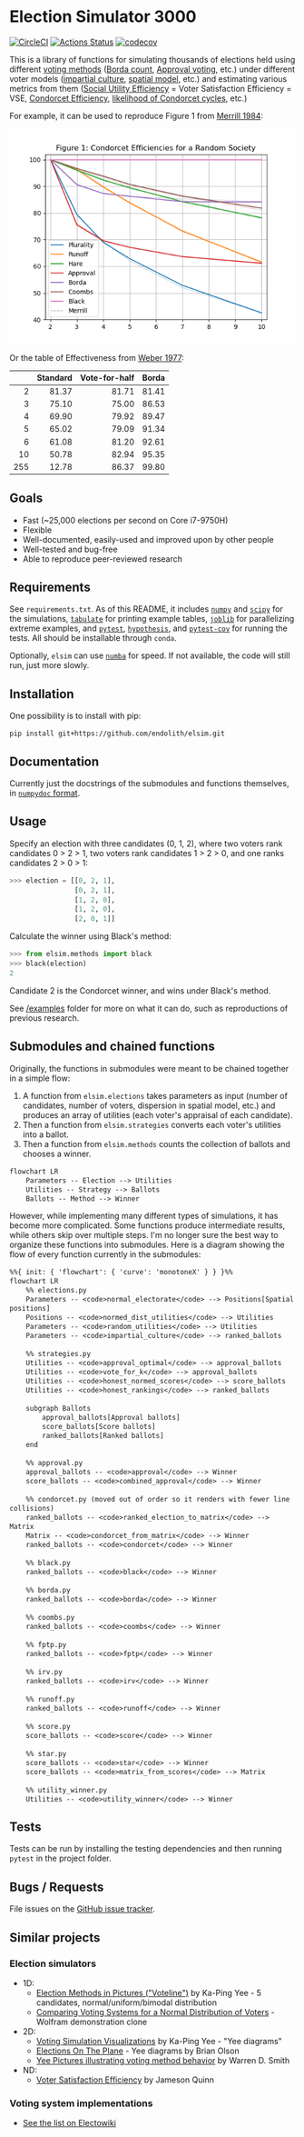 # Election Simulator 3000
[![CircleCI](https://circleci.com/gh/endolith/elsim.svg?style=shield)](https://circleci.com/gh/endolith/elsim)
[![Actions Status](https://github.com/endolith/elsim/workflows/Python%20package/badge.svg)](https://github.com/endolith/elsim/actions)
[![codecov](https://codecov.io/gh/endolith/elsim/branch/master/graph/badge.svg?token=BZuePTP2dw)](https://codecov.io/gh/endolith/elsim)

This is a library of functions for simulating thousands of elections held using different [voting methods](https://en.wikipedia.org/wiki/Electoral_system) ([Borda count](https://en.wikipedia.org/wiki/Borda_count), [Approval voting](https://en.wikipedia.org/wiki/Approval_voting), etc.) under different voter models ([impartial culture](https://en.wikipedia.org/wiki/Impartial_culture), [spatial model](https://en.wikipedia.org/wiki/Spatial_model_of_voting), etc.) and estimating various metrics from them ([Social Utility Efficiency](https://en.wikipedia.org/wiki/Social_utility_efficiency) = Voter Satisfaction Efficiency = VSE, [Condorcet Efficiency](https://en.wikipedia.org/wiki/Condorcet_efficiency), [likelihood of Condorcet cycles](https://en.wikipedia.org/wiki/Condorcet_paradox#Likelihood_of_the_paradox), etc.)

For example, it can be used to reproduce Figure 1 from [Merrill 1984](https://www.jstor.org/stable/2110786):

![](./examples/results/Merrill_1984_Figure_1._25_voters,_10000_iterations.png)

Or the table of Effectiveness from [Weber 1977](https://elischolar.library.yale.edu/cowles-discussion-paper-series/732/):

|      | Standard | Vote-for-half | Borda |
| ---: | -------: | ------------: | ----: |
|    2 |    81.37 |         81.71 | 81.41 |
|    3 |    75.10 |         75.00 | 86.53 |
|    4 |    69.90 |         79.92 | 89.47 |
|    5 |    65.02 |         79.09 | 91.34 |
|    6 |    61.08 |         81.20 | 92.61 |
|   10 |    50.78 |         82.94 | 95.35 |
|  255 |    12.78 |         86.37 | 99.80 |

## Goals

- Fast (~25,000 elections per second on Core i7-9750H)
- Flexible
- Well-documented, easily-used and improved upon by other people
- Well-tested and bug-free
- Able to reproduce peer-reviewed research

## Requirements
See `requirements.txt`.  As of this README, it includes  [`numpy`](https://numpy.org/) and [`scipy`](https://www.scipy.org/) for the simulations, [`tabulate`](https://github.com/astanin/python-tabulate) for printing example tables, [`joblib`](https://joblib.readthedocs.io/en/latest/) for parallelizing extreme examples, and  [`pytest`](https://docs.pytest.org/en/latest/), [`hypothesis`](https://hypothesis.readthedocs.io/en/latest/), and [`pytest-cov`](https://github.com/pytest-dev/pytest-cov) for running the tests.  All should be installable through `conda`.

Optionally, `elsim` can use [`numba`](http://numba.pydata.org/) for speed.  If not available, the code will still run, just more slowly.

## Installation
One possibility is to install with pip:

    pip install git+https://github.com/endolith/elsim.git

## Documentation
Currently just the docstrings of the submodules and functions themselves, in [`numpydoc` format](https://numpydoc.readthedocs.io/en/latest/format.html).

## Usage
Specify an election with three candidates (0, 1, 2), where two voters rank candidates 0 > 2 > 1, two voters rank candidates 1 > 2 > 0, and one ranks candidates 2 > 0 > 1:

```python
>>> election = [[0, 2, 1],
                [0, 2, 1],
                [1, 2, 0],
                [1, 2, 0],
                [2, 0, 1]]
```

Calculate the winner using Black's method:

```python
>>> from elsim.methods import black
>>> black(election)
2
```

Candidate 2 is the Condorcet winner, and wins under Black's method.

See [/examples](/examples) folder for more on what it can do, such as reproductions of previous research.

## Submodules and chained functions

Originally, the functions in submodules were meant to be chained together in a simple flow:

1. A function from `elsim.elections` takes parameters as input (number of candidates, number of voters, dispersion in spatial model, etc.) and produces an array of utilities (each voter's appraisal of each candidate).
2. Then a function from `elsim.strategies` converts each voter's utilities into a ballot.
3. Then a function from `elsim.methods` counts the collection of ballots and chooses a winner.

```mermaid
flowchart LR
    Parameters -- Election --> Utilities
    Utilities -- Strategy --> Ballots
    Ballots -- Method --> Winner
```

However, while implementing many different types of simulations, it has become more complicated.  Some functions produce intermediate results, while others skip over multiple steps.  I'm no longer sure the best way to organize these functions into submodules.  Here is a diagram showing the flow of every function currently in the submodules:

```mermaid
%%{ init: { 'flowchart': { 'curve': 'monotoneX' } } }%%
flowchart LR
    %% elections.py
    Parameters -- <code>normal_electorate</code> --> Positions[Spatial positions]
    Positions -- <code>normed_dist_utilities</code> --> Utilities
    Parameters -- <code>random_utilities</code> --> Utilities
    Parameters -- <code>impartial_culture</code> --> ranked_ballots

    %% strategies.py
    Utilities -- <code>approval_optimal</code> --> approval_ballots
    Utilities -- <code>vote_for_k</code> --> approval_ballots
    Utilities -- <code>honest_normed_scores</code> --> score_ballots
	Utilities -- <code>honest_rankings</code> --> ranked_ballots

	subgraph Ballots
		approval_ballots[Approval ballots]
		score_ballots[Score ballots]
		ranked_ballots[Ranked ballots]
	end

    %% approval.py
    approval_ballots -- <code>approval</code> --> Winner
    score_ballots -- <code>combined_approval</code> --> Winner

    %% condorcet.py (moved out of order so it renders with fewer line collisions)
    ranked_ballots -- <code>ranked_election_to_matrix</code> --> Matrix
    Matrix -- <code>condorcet_from_matrix</code> --> Winner
    ranked_ballots -- <code>condorcet</code> --> Winner

    %% black.py
    ranked_ballots -- <code>black</code> --> Winner

    %% borda.py
    ranked_ballots -- <code>borda</code> --> Winner

    %% coombs.py
    ranked_ballots -- <code>coombs</code> --> Winner

    %% fptp.py
    ranked_ballots -- <code>fptp</code> --> Winner

    %% irv.py
    ranked_ballots -- <code>irv</code> --> Winner

    %% runoff.py
    ranked_ballots -- <code>runoff</code> --> Winner

    %% score.py
    score_ballots -- <code>score</code> --> Winner

    %% star.py
    score_ballots -- <code>star</code> --> Winner
    score_ballots -- <code>matrix_from_scores</code> --> Matrix

    %% utility_winner.py
    Utilities -- <code>utility_winner</code> --> Winner
```

## Tests
Tests can be run by installing the testing dependencies and then running `pytest` in the project folder.

## Bugs / Requests
File issues on the [GitHub issue tracker](https://github.com/endolith/elsim/issues).

## Similar projects

### Election simulators

- 1D:
  - [Election Methods in Pictures ("Voteline")](http://zesty.ca/voting/voteline/) by Ka-Ping Yee - 5 candidates, normal/uniform/bimodal distribution
  - [Comparing Voting Systems for a Normal Distribution of Voters](https://demonstrations.wolfram.com/ComparingVotingSystemsForANormalDistributionOfVoters/) - Wolfram demonstration clone
- 2D:
  - [Voting Simulation Visualizations](http://zesty.ca/voting/sim/) by Ka-Ping Yee - "Yee diagrams"
  - [Elections On The Plane](http://bolson.org/voting/sim_one_seat/www/spacegraph.html) - Yee diagrams by Brian Olson
  - [Yee Pictures illustrating voting method behavior](http://rangevoting.org/IEVS/Pictures.html) by Warren D. Smith
- ND:
  - [Voter Satisfaction Efficiency](https://github.com/electology/vse-sim) by Jameson Quinn

### Voting system implementations

* [See the list on Electowiki](https://electowiki.org/wiki/Voting_links#Election_calculators)
